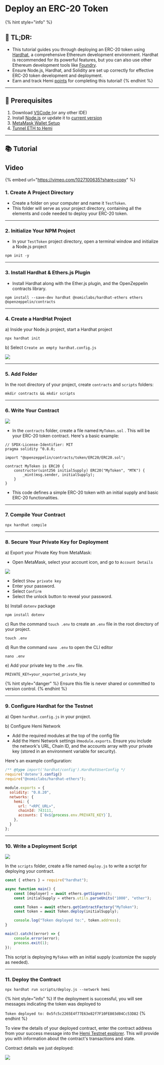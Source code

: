 # Deploy an ERC-20 Token

{% hint style="info" %}
## 📜 **TL;DR:**

* This tutorial guides you through deploying an ERC-20 token using [Hardhat](https://hardhat.org/), a comprehensive Ethereum development environment. Hardhat is recommended for its powerful features, but you can also use other Ethereum development tools like [Foundry](https://book.getfoundry.sh/).
* Ensure Node.js, Hardhat, and Solidity are set up correctly for effective ERC-20 token development and deployment.
* Earn and track Hemi [points](https://points.absinthe.network/hemi/start) for completing this tutorial!
{% endhint %}



***

## 🏁 Prerequisites

1. Download [VSCode ](https://code.visualstudio.com/download)(or any other IDE)
2. Install [Node.js](https://nodejs.org/en/download/) or update it to [current version](https://blog.hubspot.com/website/update-node-js)
3. [MetaMask Wallet Setup](metamask-wallet-setup.md)
4. [Tunnel ETH to Hemi](../using-hemi/tunnel-from-ethereum/tunnel-erc20s-via-native-tunnel.md)

***

## 📚 Tutorial

## Video

{% embed url="https://vimeo.com/1027100635?share=copy" %}

### 1. Create A Project Directory

* Create a folder on your computer and name it `TestToken`.
* This folder will serve as your project directory, containing all the elements and code needed to deploy your ERC-20 token.

***

### 2. Initialize Your NPM Project

* In your `TestToken` project directory, open a terminal window and initialize a Node.js project

```shell
npm init -y
```

***

### 3. Install Hardhat & Ethers.js Plugin

* Install Hardhat along with the Ether.js plugin, and the OpenZeppelin contracts library.

```shell
npm install --save-dev hardhat @nomiclabs/hardhat-ethers ethers @openzeppelin/contracts
```

***

### 4. Create a HardHat Project

a) Inside your Node.js project, start a Hardhat project

```shell
npx hardhat init
```

b) Select `Create an empty hardhat.config.js`

![](../../.gitbook/assets/1d.png)

***

### 5. Add Folder

In the root directory of your project, create `contracts` and `scripts` folders:

```shell
mkdir contracts && mkdir scripts
```

***

### 6. Write Your Contract

![](../../.gitbook/assets/2d.png)

* In the `contracts` folder, create a file named `MyToken.sol` . This will be your ERC-20 token contract. Here's a basic example:

```solidity
// SPDX-License-Identifier: MIT
pragma solidity ^0.8.0;

import "@openzeppelin/contracts/token/ERC20/ERC20.sol";

contract MyToken is ERC20 {
    constructor(uint256 initialSupply) ERC20("MyToken", "MTK") {
        _mint(msg.sender, initialSupply);
    }
}
```

* This code defines a simple ERC-20 token with an initial supply and basic ERC-20 functionalities.

***

### 7. Compile Your Contract

```shell
npx hardhat compile 
```

***

### 8. Secure Your Private Key for Deployment

a) Export your Private Key from MetaMask:

* Open MetaMask, select your account icon, and go to `Account Details`

![](../../.gitbook/assets/3d.png)

* Select `Show private key`
* Enter your password.
* Select `Confirm`
* Select the unlock button to reveal your password.

b) Install `dotenv` package

```shell
npm install dotenv
```

c) Run the command `touch .env` to create an `.env` file in the root directory of your project.&#x20;

```
touch .env
```

d) Run the command `nano .env` to open the CLI editor&#x20;

```none
nano .env
```

e) Add your private key to the `.env` file.

```none
PRIVATE_KEY=your_exported_private_key
```

{% hint style="danger" %}
Ensure this file is never shared or committed to version control.
{% endhint %}

***

### 9. Configure Hardhat for the Testnet

a) Open `hardhat.config.js` in your project.

b) Configure Hemi Network

* Add the required modules at the top of the config file
* Add the Hemi Network settings in`module.exports`. Ensure you include the network's URL, Chain ID, and the accounts array with your private key (stored in an environment variable for security).

Here's an example configuration:

```javascript
/** @type import('hardhat/config').HardhatUserConfig */
require('dotenv').config()
require("@nomiclabs/hardhat-ethers");

module.exports = {
  solidity: "0.8.20",
  networks: {
    hemi: {
      url: "<RPC_URL>",
      chainId: 743111,
      accounts: [`0x${process.env.PRIVATE_KEY}`],
    },
  }
};
```

***

### 10. Write a Deployment Script

![](../../.gitbook/assets/4d.png)

In the `scripts` folder, create a file named `deploy.js` to write a script for deploying your contract.

```javascript
const { ethers } = require("hardhat");

async function main() {
    const [deployer] = await ethers.getSigners();
    const initialSupply = ethers.utils.parseUnits("1000", "ether");

    const Token = await ethers.getContractFactory("MyToken");
    const token = await Token.deploy(initialSupply);

    console.log("Token deployed to:", token.address);
}

main().catch((error) => {
    console.error(error);
    process.exit(1);
});
```

This script is deploying `MyToken` with an initial supply (customize the supply as needed).

***

### 11. Deploy the Contract

```shell
npx hardhat run scripts/deploy.js --network hemi
```

{% hint style="info" %}
If the deployment is successful, you will see messages indicating the token was deployed to

`Token deployed to: 0x5fc5c2265E4f77E63e82f7F10FE803d04Cc53D82`
{% endhint %}



To view the details of your deployed contract, enter the contract address from your success message into the [Hemi Testnet explorer](https://testnet.explorer.hemi.xyz). This will provide you with information about the contract's transactions and state.

Contract details we just deployed:

![](../../.gitbook/assets/5d.png)
